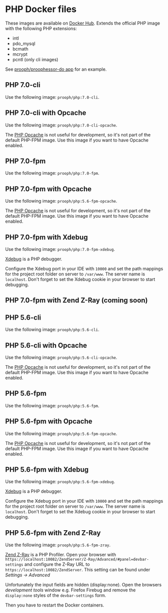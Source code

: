 # PHP Docker files

These images are available on [Docker Hub](https://hub.docker.com/r/prooph/php/). 
Extends the official PHP image with the following PHP extensions:

* intl 
* pdo_mysql
* bcmath
* mcrypt
* pcntl (only cli images)

See [prooph/proophessor-do app](https://github.com/prooph/proophessor-do) for an example.

## PHP 7.0-cli
Use the following image: `prooph/php:7.0-cli`.

## PHP 7.0-cli with Opcache
Use the following image: `prooph/php:7.0-cli-opcache`.

The [PHP Opcache](http://php.net/manual/en/book.opcache.php) is not useful for development, so it's not part of the default PHP-FPM image. Use
this image if you want to have Opcache enabled.

## PHP 7.0-fpm
Use the following image: `prooph/php:7.0-fpm`.

## PHP 7.0-fpm with Opcache
Use the following image: `prooph/php:5.6-fpm-opcache`.

The [PHP Opcache](http://php.net/manual/en/book.opcache.php) is not useful for development, so it's not part of the default PHP-FPM image. Use
this image if you want to have Opcache enabled.

## PHP 7.0-fpm with Xdebug
Use the following image: `prooph/php:7.0-fpm-xdebug`.

[Xdebug](http://xdebug.org/) is a PHP debugger.

Configure the Xdebug port in your IDE with `10000` and set the path mappings for the project root folder on server 
to `/var/www`. The server name is `localhost`. Don't forget to set the Xdebug cookie in your browser to start debugging.

## PHP 7.0-fpm with Zend Z-Ray (coming soon)

## PHP 5.6-cli
Use the following image: `prooph/php:5.6-cli`.

## PHP 5.6-cli with Opcache
Use the following image: `prooph/php:5.6-cli-opcache`.

The [PHP Opcache](http://php.net/manual/en/book.opcache.php) is not useful for development, so it's not part of the default PHP-FPM image. Use
this image if you want to have Opcache enabled.

## PHP 5.6-fpm
Use the following image: `prooph/php:5.6-fpm`.

## PHP 5.6-fpm with Opcache
Use the following image: `prooph/php:5.6-fpm-opcache`.

The [PHP Opcache](http://php.net/manual/en/book.opcache.php) is not useful for development, so it's not part of the default PHP-FPM image. Use
this image if you want to have Opcache enabled.

## PHP 5.6-fpm with Xdebug
Use the following image: `prooph/php:5.6-fpm-xdebug`.

[Xdebug](http://xdebug.org/) is a PHP debugger.

Configure the Xdebug port in your IDE with `10000` and set the path mappings for the project root folder on server 
to `/var/www`. The server name is `localhost`. Don't forget to set the Xdebug cookie in your browser to start debugging.

## PHP 5.6-fpm with Zend Z-Ray
Use the following image: `prooph/php:5.6-fpm-zray`.

[Zend Z-Ray](http://www.zend.com/de/products/server/z-ray) is a PHP Profiler. Open your browser with `https://localhost:10082/ZendServer/Z-Ray/Advanced/#panel=devbar-settings`
and configure the Z-Ray URL to `https://localhost:10082/ZendServer`. This setting can be found under *Settings -> Advanced*

Unfortunately the input fields are hidden (display:none). Open the browsers *development tools* window e.g. Firefox 
Firebug and remove the `display:none` styles of the `devbar-settings` form. 

Then you have to restart the Docker containers.


